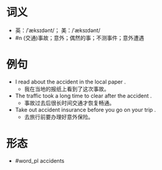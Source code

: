 # 词义
- 英：/ˈæksɪdənt/； 美：/ˈæksɪdənt/
- #n (交通)事故；意外；偶然的事；不测事件；意外遭遇
# 例句
- I read about the accident in the local paper .
	- 我在当地的报纸上看到了这次事故。
- The traffic took a long time to clear after the accident .
	- 事故过去后很长时间交通才恢复畅通。
- Take out accident insurance before you go on your trip .
	- 去旅行前要办理好意外保险。
# 形态
- #word_pl accidents
